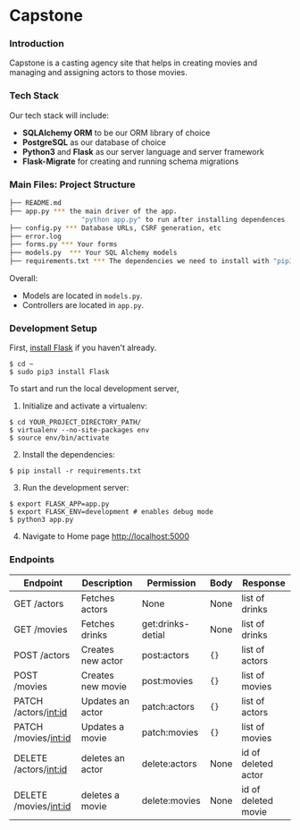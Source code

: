 # Capstone

### Introduction

Capstone is a casting agency site that helps in creating movies and managing and assigning actors to those movies.

### Tech Stack

Our tech stack will include:

* **SQLAlchemy ORM** to be our ORM library of choice
* **PostgreSQL** as our database of choice
* **Python3** and **Flask** as our server language and server framework
* **Flask-Migrate** for creating and running schema migrations

### Main Files: Project Structure

  ```sh
  ├── README.md
  ├── app.py *** the main driver of the app. 
                    "python app.py" to run after installing dependences
  ├── config.py *** Database URLs, CSRF generation, etc
  ├── error.log
  ├── forms.py *** Your forms
  ├── models.py  *** Your SQL Alchemy models
  ├── requirements.txt *** The dependencies we need to install with "pip3 install -r requirements.txt"
  ```

Overall:
* Models are located in `models.py`.
* Controllers are located in `app.py`.


### Development Setup

First, [install Flask](http://flask.pocoo.org/docs/1.0/installation/#install-flask) if you haven't already.

  ```
  $ cd ~
  $ sudo pip3 install Flask
  ```

To start and run the local development server,

1. Initialize and activate a virtualenv:
  ```
  $ cd YOUR_PROJECT_DIRECTORY_PATH/
  $ virtualenv --no-site-packages env
  $ source env/bin/activate
  ```

2. Install the dependencies:
  ```
  $ pip install -r requirements.txt
  ```

3. Run the development server:
  ```
  $ export FLASK_APP=app.py
  $ export FLASK_ENV=development # enables debug mode
  $ python3 app.py
  ```

4. Navigate to Home page [http://localhost:5000](http://localhost:5000)

### Endpoints

|Endpoint | Description | Permission | Body   | Response|
| ------  | ------      |------      |------  |------   |
|GET /actors| Fetches actors | None | None | list of drinks |
|GET /movies| Fetches drinks |get:drinks-detial | None | list of drinks |
|POST /actors| Creates new actor |post:actors | `{}` | list of actors |
|POST /movies| Creates new movie |post:movies | `{}` | list of movies |
|PATCH /actors/<int:id>| Updates an actor |patch:actors | `{}` | list of actors |
|PATCH /movies/<int:id>| Updates a movie |patch:movies | `{}` | list of movies |
|DELETE /actors/<int:id>| deletes an actor |delete:actors |None | id of deleted actor |
|DELETE /movies/<int:id>| deletes a movie |delete:movies |None | id of deleted movie |
